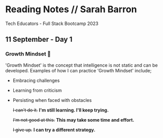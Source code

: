 # Reading Notes // Sarah Barron 
Tech Educators - Full Stack Bootcamp 2023

## 11 September - Day 1 
### Growth Mindset 🧠
'Growth Mindset' is the concept that intelligence is not static and can be developed. Examples of how I can practice 'Growth Mindset' include;
- Embracing challenges
- Learning from criticism
- Persisting when faced with obstacles

 
 
	~~I can't do it.~~ **I'm still learning. I'll keep trying.**

	~~I'm not good at this.~~ **This may take some time and effort.**

	~~I give up.~~ **I can try a different strategy.**

